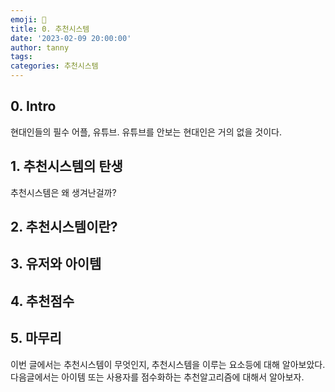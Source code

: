 ```yaml
---
emoji: 🔮
title: 0. 추천시스템
date: '2023-02-09 20:00:00'
author: tanny
tags: 
categories: 추천시스템
---
```


## 0. Intro
현대인들의 필수 어플, 유튜브.
유튜브를 안보는 현대인은 거의 없을 것이다.

## 1. 추천시스템의 탄생
추천시스템은 왜 생겨난걸까?



## 2. 추천시스템이란?


## 3. 유저와 아이템


## 4. 추천점수


## 5. 마무리
이번 글에서는 추천시스템이 무엇인지, 추천시스템을 이루는 요소등에 대해 알아보았다.
다음글에서는 아이템 또는 사용자를 점수화하는 추천알고리즘에 대해서 알아보자.



```toc

```